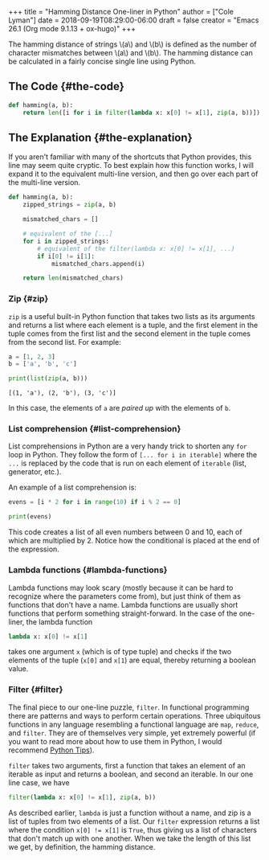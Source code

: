 +++
title = "Hamming Distance One-liner in Python"
author = ["Cole Lyman"]
date = 2018-09-19T08:29:00-06:00
draft = false
creator = "Emacs 26.1 (Org mode 9.1.13 + ox-hugo)"
+++

The hamming distance of strings \\(a\\) and \\(b\\) is defined as the number of
character mismatches between \\(a\\) and \\(b\\). The hamming distance can be calculated
in a fairly concise single line using Python.


## The Code {#the-code}

```python
def hamming(a, b):
    return len([i for i in filter(lambda x: x[0] != x[1], zip(a, b))])
```


## The Explanation {#the-explanation}

If you aren't familiar with many of the shortcuts that Python provides, this
line may seem quite cryptic. To best explain how this function works, I will
expand it to the equivalent multi-line version, and then go over each part of
the multi-line version.

```python
def hamming(a, b):
    zipped_strings = zip(a, b)

    mismatched_chars = []

    # equivalent of the [...]
    for i in zipped_strings:
        # equivalent of the filter(lambda x: x[0] != x[1], ...)
        if i[0] != i[1]:
            mismatched_chars.append(i)

    return len(mismatched_chars)
```


### Zip {#zip}

`zip` is a useful built-in Python function that takes two lists as its arguments
and returns a list where each element is a tuple, and the first element in the
tuple comes from the first list and the second element in the tuple comes from
the second list. For example:

```python
a = [1, 2, 3]
b = ['a', 'b', 'c']

print(list(zip(a, b)))
```

```text
[(1, 'a'), (2, 'b'), (3, 'c')]
```

In this case, the elements of `a` are _paired up_ with the elements of `b`.


### List comprehension {#list-comprehension}

List comprehensions in Python are a very handy trick to shorten any `for` loop
in Python. They follow the form of `[... for i in iterable]` where the `...` is
replaced by the code that is run on each element of `iterable` (list, generator,
etc.).

An example of a list comprehension is:

```python
evens = [i * 2 for i in range(10) if i % 2 == 0]

print(evens)
```

This code creates a list of all even numbers between 0 and 10, each of which are
multiplied by 2. Notice how the conditional is placed at the end of the expression.


### Lambda functions {#lambda-functions}

Lambda functions may look scary (mostly because it can be hard to recognize
where the parameters come from), but just think of them as functions that don't
have a name. Lambda functions are usually short functions that
perform something straight-forward. In the case of the one-liner, the lambda
function

```python
lambda x: x[0] != x[1]
```

takes one argument `x` (which is of type tuple) and checks if the two elements
of the tuple (`x[0]` and `x[1`) are equal, thereby returning a boolean value.


### Filter {#filter}

The final piece to our one-line puzzle, `filter`. In functional programming
there are patterns and ways to perform certain operations. Three ubiquitous
functions in any language resembling a functional language are `map`, `reduce`,
and `filter`. They are of themselves very simple, yet extremely powerful (if you
want to read more about how to use them in Python, I would recommend [Python
Tips](http://book.pythontips.com/en/latest/map%5Ffilter.html)).

`filter` takes two arguments, first a function that takes an element of an
iterable as input and returns a boolean, and second an iterable. In our one line
case, we have

```python
filter(lambda x: x[0] != x[1], zip(a, b))
```

As described earlier, `lambda` is just a function without a name, and zip is a
list of tuples from two elements of a list. Our `filter` expression returns a
list where the condition `x[0] != x[1]` is `True`, thus giving us a list of
characters that don't match up with one another. When we take the length of this
list we get, by definition, the hamming distance.
